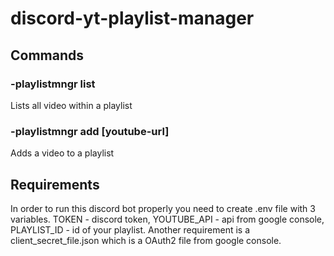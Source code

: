 # discord-yt-playlist-manager

## Commands

### -playlistmngr list
Lists all video within a playlist

### -playlistmngr add [youtube-url]
Adds a video to a playlist

## Requirements

In order to run this discord bot properly you need to create .env file with 3 variables.
TOKEN - discord token, YOUTUBE_API - api from google console, PLAYLIST_ID - id of your playlist.
Another requirement is a client_secret_file.json which is a OAuth2 file from google console.

